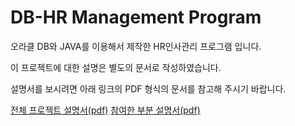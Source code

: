 
# DB-HR Management Program

오라클 DB와 JAVA를 이용해서 제작한 HR인사관리 프로그램 입니다.

이 프로젝트에 대한 설명은 별도의 문서로 작성하였습니다. 

설명서를 보시려면 아래 링크의 PDF 형식의 문서를 참고해 주시기 바랍니다.  


[전체 프로젝트 설명서(pdf)](https://drive.google.com/file/d/1h5rrLTaiBYC81fOOit2R8MEsTmCg_uZd/view?usp=sharing)
[참여한 부분 설명서(pdf)](https://drive.google.com/file/d/1UC4hDehUrxD1htITiHngAXdORKA3lyn8/view?usp=sharing)
